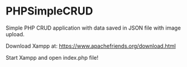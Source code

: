 # PHPSimpleCRUD
Simple PHP CRUD application with data saved in JSON file with image upload.

Download Xampp at:
https://www.apachefriends.org/download.html

Start Xampp and open index.php file!
